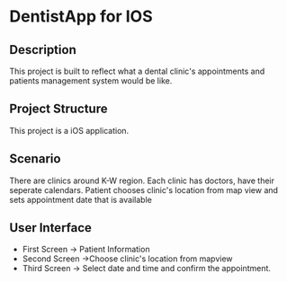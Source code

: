 # DentistApp for IOS

## Description
This project is built to reflect what a dental clinic's appointments and patients management system would be like.

## Project Structure
This project is a iOS application.

## Scenario
There are clinics around K-W region. Each clinic has doctors, have their seperate calendars. Patient chooses clinic's location from map view and sets appointment date that is available

## User Interface

- First Screen -> Patient Information
- Second Screen ->Choose clinic's location from mapview
- Third Screen -> Select date and time and confirm the appointment.
